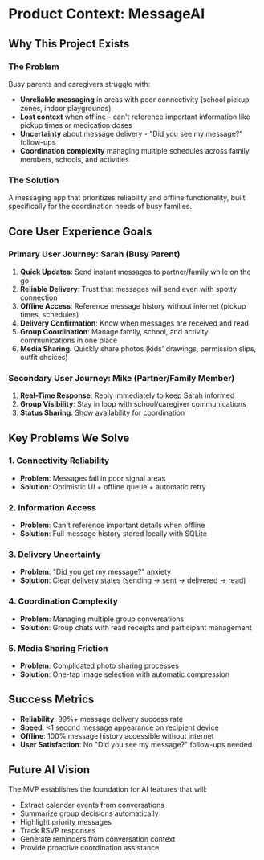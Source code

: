 # Product Context: MessageAI

## Why This Project Exists

### The Problem
Busy parents and caregivers struggle with:
- **Unreliable messaging** in areas with poor connectivity (school pickup zones, indoor playgrounds)
- **Lost context** when offline - can't reference important information like pickup times or medication doses
- **Uncertainty** about message delivery - "Did you see my message?" follow-ups
- **Coordination complexity** managing multiple schedules across family members, schools, and activities

### The Solution
A messaging app that prioritizes reliability and offline functionality, built specifically for the coordination needs of busy families.

## Core User Experience Goals

### Primary User Journey: Sarah (Busy Parent)
1. **Quick Updates**: Send instant messages to partner/family while on the go
2. **Reliable Delivery**: Trust that messages will send even with spotty connection
3. **Offline Access**: Reference message history without internet (pickup times, schedules)
4. **Delivery Confirmation**: Know when messages are received and read
5. **Group Coordination**: Manage family, school, and activity communications in one place
6. **Media Sharing**: Quickly share photos (kids' drawings, permission slips, outfit choices)

### Secondary User Journey: Mike (Partner/Family Member)
1. **Real-Time Response**: Reply immediately to keep Sarah informed
2. **Group Visibility**: Stay in loop with school/caregiver communications
3. **Status Sharing**: Show availability for coordination

## Key Problems We Solve

### 1. Connectivity Reliability
- **Problem**: Messages fail in poor signal areas
- **Solution**: Optimistic UI + offline queue + automatic retry

### 2. Information Access
- **Problem**: Can't reference important details when offline
- **Solution**: Full message history stored locally with SQLite

### 3. Delivery Uncertainty
- **Problem**: "Did you get my message?" anxiety
- **Solution**: Clear delivery states (sending → sent → delivered → read)

### 4. Coordination Complexity
- **Problem**: Managing multiple group conversations
- **Solution**: Group chats with read receipts and participant management

### 5. Media Sharing Friction
- **Problem**: Complicated photo sharing processes
- **Solution**: One-tap image selection with automatic compression

## Success Metrics
- **Reliability**: 99%+ message delivery success rate
- **Speed**: <1 second message appearance on recipient device
- **Offline**: 100% message history accessible without internet
- **User Satisfaction**: No "Did you see my message?" follow-ups needed

## Future AI Vision
The MVP establishes the foundation for AI features that will:
- Extract calendar events from conversations
- Summarize group decisions automatically
- Highlight priority messages
- Track RSVP responses
- Generate reminders from conversation context
- Provide proactive coordination assistance
